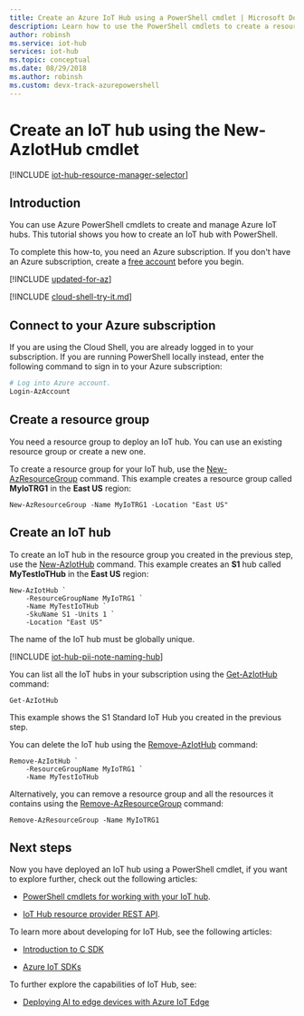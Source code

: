 ```yaml
---
title: Create an Azure IoT Hub using a PowerShell cmdlet | Microsoft Docs
description: Learn how to use the PowerShell cmdlets to create a resource group and then create an IoT hub in the resource group. Also learn how to remove the hub.
author: robinsh
ms.service: iot-hub
services: iot-hub
ms.topic: conceptual
ms.date: 08/29/2018
ms.author: robinsh 
ms.custom: devx-track-azurepowershell
---
```


# Create an IoT hub using the New-AzIotHub cmdlet

[!INCLUDE [iot-hub-resource-manager-selector](../../includes/iot-hub-resource-manager-selector.md)]

## Introduction

You can use Azure PowerShell cmdlets to create and manage Azure IoT hubs. This tutorial shows you how to create an IoT hub with PowerShell.

To complete this how-to, you need an Azure subscription. If you don't have an Azure subscription, create a [free account](https://azure.microsoft.com/free/?WT.mc_id=A261C142F) before you begin.

[!INCLUDE [updated-for-az](../../includes/updated-for-az.md)]

[!INCLUDE [cloud-shell-try-it.md](../../includes/cloud-shell-try-it.md)]

## Connect to your Azure subscription

If you are using the Cloud Shell, you are already logged in to your subscription. If you are running PowerShell locally instead, enter the following command to sign in to your Azure subscription:

```powershell
# Log into Azure account.
Login-AzAccount
```

## Create a resource group

You need a resource group to deploy an IoT hub. You can use an existing resource group or create a new one.

To create a resource group for your IoT hub, use the [New-AzResourceGroup](/powershell/module/az.Resources/New-azResourceGroup) command. This example creates a resource group called **MyIoTRG1** in the **East US** region:

```azurepowershell-interactive
New-AzResourceGroup -Name MyIoTRG1 -Location "East US"
```

## Create an IoT hub

To create an IoT hub in the resource group you created in the previous step, use the [New-AzIotHub](/powershell/module/az.IotHub/New-azIotHub) command. This example creates an **S1** hub called **MyTestIoTHub** in the **East US** region:

```azurepowershell-interactive
New-AzIotHub `
    -ResourceGroupName MyIoTRG1 `
    -Name MyTestIoTHub `
    -SkuName S1 -Units 1 `
    -Location "East US"
```

The name of the IoT hub must be globally unique.

[!INCLUDE [iot-hub-pii-note-naming-hub](../../includes/iot-hub-pii-note-naming-hub.md)]

You can list all the IoT hubs in your subscription using the [Get-AzIotHub](/powershell/module/az.IotHub/Get-azIotHub) command:

```azurepowershell-interactive
Get-AzIotHub
```

This example shows the S1 Standard IoT Hub you created in the previous step.

You can delete the IoT hub using the [Remove-AzIotHub](/powershell/module/az.iothub/remove-aziothub) command:

```azurepowershell-interactive
Remove-AzIotHub `
    -ResourceGroupName MyIoTRG1 `
    -Name MyTestIoTHub
```

Alternatively, you can remove a resource group and all the resources it contains using the [Remove-AzResourceGroup](/powershell/module/az.Resources/Remove-azResourceGroup) command:

```azurepowershell-interactive
Remove-AzResourceGroup -Name MyIoTRG1
```

## Next steps

Now you have deployed an IoT hub using a PowerShell cmdlet, if you want to explore further, check out the following articles:

* [PowerShell cmdlets for working with your IoT hub](/powershell/module/az.iothub/).

* [IoT Hub resource provider REST API](/rest/api/iothub/iothubresource).

To learn more about developing for IoT Hub, see the following articles:

* [Introduction to C SDK](iot-hub-device-sdk-c-intro.md)

* [Azure IoT SDKs](iot-hub-devguide-sdks.md)

To further explore the capabilities of IoT Hub, see:

* [Deploying AI to edge devices with Azure IoT Edge](../iot-edge/quickstart-linux.md)
